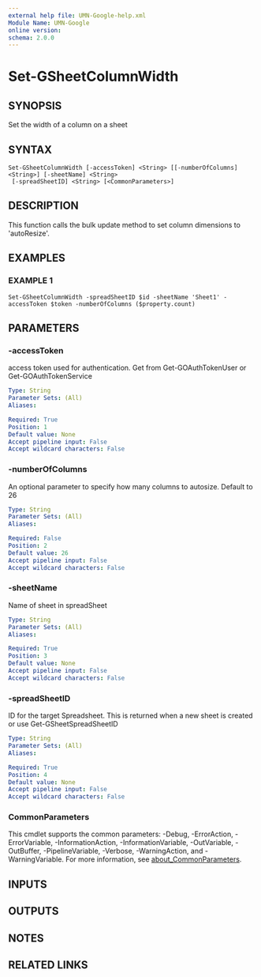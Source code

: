 ```yaml
---
external help file: UMN-Google-help.xml
Module Name: UMN-Google
online version:
schema: 2.0.0
---
```


# Set-GSheetColumnWidth

## SYNOPSIS
Set the width of a column on a sheet

## SYNTAX

```
Set-GSheetColumnWidth [-accessToken] <String> [[-numberOfColumns] <String>] [-sheetName] <String>
 [-spreadSheetID] <String> [<CommonParameters>]
```

## DESCRIPTION
This function calls the bulk update method to set column dimensions to 'autoResize'.

## EXAMPLES

### EXAMPLE 1
```
Set-GSheetColumnWidth -spreadSheetID $id -sheetName 'Sheet1' -accessToken $token -numberOfColumns ($property.count)
```

## PARAMETERS

### -accessToken
access token used for authentication. 
Get from Get-GOAuthTokenUser or Get-GOAuthTokenService

```yaml
Type: String
Parameter Sets: (All)
Aliases:

Required: True
Position: 1
Default value: None
Accept pipeline input: False
Accept wildcard characters: False
```

### -numberOfColumns
An optional parameter to specify how many columns to autosize.
Default to 26

```yaml
Type: String
Parameter Sets: (All)
Aliases:

Required: False
Position: 2
Default value: 26
Accept pipeline input: False
Accept wildcard characters: False
```

### -sheetName
Name of sheet in spreadSheet

```yaml
Type: String
Parameter Sets: (All)
Aliases:

Required: True
Position: 3
Default value: None
Accept pipeline input: False
Accept wildcard characters: False
```

### -spreadSheetID
ID for the target Spreadsheet. 
This is returned when a new sheet is created or use Get-GSheetSpreadSheetID

```yaml
Type: String
Parameter Sets: (All)
Aliases:

Required: True
Position: 4
Default value: None
Accept pipeline input: False
Accept wildcard characters: False
```

### CommonParameters
This cmdlet supports the common parameters: -Debug, -ErrorAction, -ErrorVariable, -InformationAction, -InformationVariable, -OutVariable, -OutBuffer, -PipelineVariable, -Verbose, -WarningAction, and -WarningVariable. For more information, see [about_CommonParameters](http://go.microsoft.com/fwlink/?LinkID=113216).

## INPUTS

## OUTPUTS

## NOTES

## RELATED LINKS
